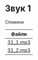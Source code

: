 # Звук 1

Спомини

| Файли                                 |
|---------------------------------------|
| [З1_1.mp3](../ресурси/звуки/З1_1.mp3) |
| [З1_2.mp3](../ресурси/звуки/З1_2.mp3) |